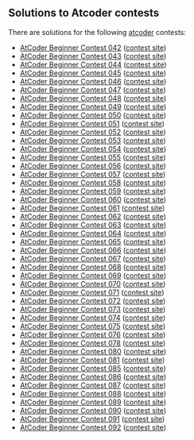 ## Solutions to Atcoder contests

There are solutions for the following [atcoder](https://atcoder.jp/) contests:

* [AtCoder Beginner Contest 042](abc042) ([contest site](https://abc042.contest.atcoder.jp/))
* [AtCoder Beginner Contest 043](abc043) ([contest site](https://abc043.contest.atcoder.jp/))
* [AtCoder Beginner Contest 044](abc044) ([contest site](https://abc044.contest.atcoder.jp/))
* [AtCoder Beginner Contest 045](abc045) ([contest site](https://abc045.contest.atcoder.jp/))
* [AtCoder Beginner Contest 046](abc046) ([contest site](https://abc046.contest.atcoder.jp/))
* [AtCoder Beginner Contest 047](abc047) ([contest site](https://abc047.contest.atcoder.jp/))
* [AtCoder Beginner Contest 048](abc048) ([contest site](https://abc048.contest.atcoder.jp/))
* [AtCoder Beginner Contest 049](abc049) ([contest site](https://abc049.contest.atcoder.jp/))
* [AtCoder Beginner Contest 050](abc050) ([contest site](https://abc050.contest.atcoder.jp/))
* [AtCoder Beginner Contest 051](abc051) ([contest site](https://abc051.contest.atcoder.jp/))
* [AtCoder Beginner Contest 052](abc052) ([contest site](https://abc052.contest.atcoder.jp/))
* [AtCoder Beginner Contest 053](abc053) ([contest site](https://abc053.contest.atcoder.jp/))
* [AtCoder Beginner Contest 054](abc054) ([contest site](https://abc054.contest.atcoder.jp/))
* [AtCoder Beginner Contest 055](abc055) ([contest site](https://abc055.contest.atcoder.jp/))
* [AtCoder Beginner Contest 056](abc056) ([contest site](https://abc056.contest.atcoder.jp/))
* [AtCoder Beginner Contest 057](abc057) ([contest site](https://abc057.contest.atcoder.jp/))
* [AtCoder Beginner Contest 058](abc058) ([contest site](https://abc058.contest.atcoder.jp/))
* [AtCoder Beginner Contest 059](abc059) ([contest site](https://abc059.contest.atcoder.jp/))
* [AtCoder Beginner Contest 060](abc060) ([contest site](https://abc060.contest.atcoder.jp/))
* [AtCoder Beginner Contest 061](abc061) ([contest site](https://abc061.contest.atcoder.jp/))
* [AtCoder Beginner Contest 062](abc062) ([contest site](https://abc062.contest.atcoder.jp/))
* [AtCoder Beginner Contest 063](abc063) ([contest site](https://abc063.contest.atcoder.jp/))
* [AtCoder Beginner Contest 064](abc064) ([contest site](https://abc064.contest.atcoder.jp/))
* [AtCoder Beginner Contest 065](abc065) ([contest site](https://abc065.contest.atcoder.jp/))
* [AtCoder Beginner Contest 066](abc066) ([contest site](https://abc066.contest.atcoder.jp/))
* [AtCoder Beginner Contest 067](abc067) ([contest site](https://abc067.contest.atcoder.jp/))
* [AtCoder Beginner Contest 068](abc068) ([contest site](https://abc068.contest.atcoder.jp/))
* [AtCoder Beginner Contest 069](abc069) ([contest site](https://abc069.contest.atcoder.jp/))
* [AtCoder Beginner Contest 070](abc070) ([contest site](https://abc070.contest.atcoder.jp/))
* [AtCoder Beginner Contest 071](abc071) ([contest site](https://abc071.contest.atcoder.jp/))
* [AtCoder Beginner Contest 072](abc072) ([contest site](https://abc072.contest.atcoder.jp/))
* [AtCoder Beginner Contest 073](abc073) ([contest site](https://abc073.contest.atcoder.jp/))
* [AtCoder Beginner Contest 074](abc074) ([contest site](https://abc074.contest.atcoder.jp/))
* [AtCoder Beginner Contest 075](abc075) ([contest site](https://abc075.contest.atcoder.jp/))
* [AtCoder Beginner Contest 076](abc076) ([contest site](https://abc076.contest.atcoder.jp/))
* [AtCoder Beginner Contest 078](abc078) ([contest site](https://abc078.contest.atcoder.jp/))
* [AtCoder Beginner Contest 080](abc080) ([contest site](https://abc080.contest.atcoder.jp/))
* [AtCoder Beginner Contest 081](abc081) ([contest site](https://abc081.contest.atcoder.jp/))
* [AtCoder Beginner Contest 085](abc085) ([contest site](https://abc085.contest.atcoder.jp/))
* [AtCoder Beginner Contest 086](abc086) ([contest site](https://abc086.contest.atcoder.jp/))
* [AtCoder Beginner Contest 087](abc087) ([contest site](https://abc087.contest.atcoder.jp/))
* [AtCoder Beginner Contest 088](abc088) ([contest site](https://abc088.contest.atcoder.jp/))
* [AtCoder Beginner Contest 089](abc089) ([contest site](https://abc089.contest.atcoder.jp/))
* [AtCoder Beginner Contest 090](abc090) ([contest site](https://abc090.contest.atcoder.jp/))
* [AtCoder Beginner Contest 091](abc091) ([contest site](https://abc091.contest.atcoder.jp/))
* [AtCoder Beginner Contest 092](abc092) ([contest site](https://abc092.contest.atcoder.jp/))
